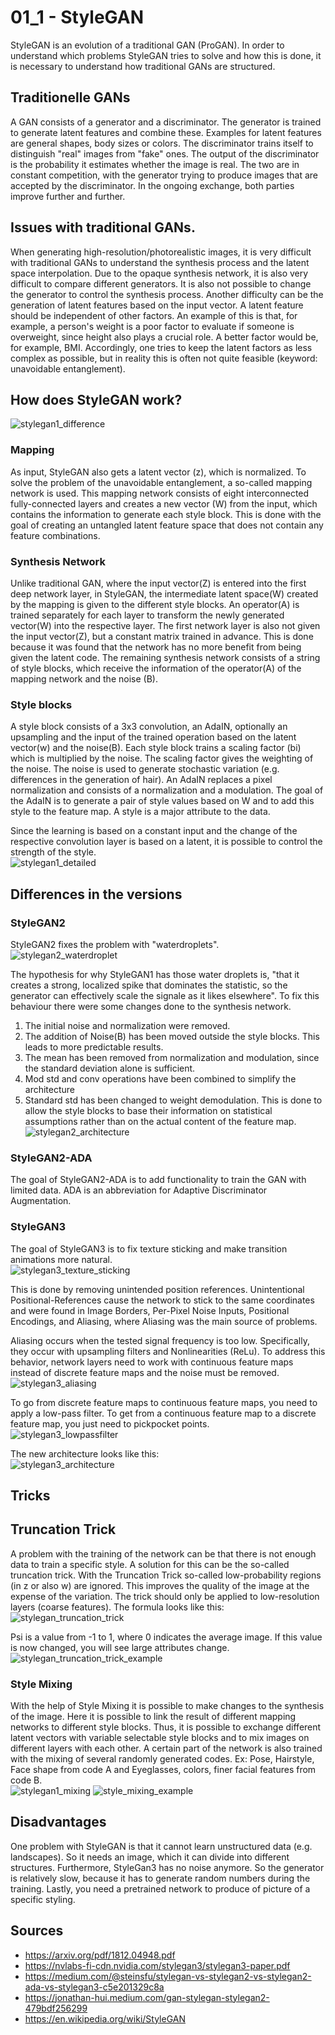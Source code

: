 # 01_1 - StyleGAN
StyleGAN is an evolution of a traditional GAN (ProGAN). In order to understand which problems StyleGAN tries to solve 
and how this is done, it is necessary to understand how traditional GANs are structured.


## Traditionelle GANs
A GAN consists of a generator and a discriminator. The generator is trained to generate latent features and combine these.
Examples for latent features are general shapes, body sizes or colors.
The discriminator trains itself to distinguish "real" images from "fake" ones. The output of the discriminator
is the probability it estimates whether the image is real.
The two are in constant competition, with the generator trying to produce images that are accepted by the discriminator.
In the ongoing exchange, both parties improve further and further.


## Issues with traditional GANs.
When generating high-resolution/photorealistic images, it is very difficult with traditional GANs to understand the
synthesis process and the latent space interpolation.
Due to the opaque synthesis network, it is also very difficult to compare different generators.
It is also not possible to change the generator to control the synthesis process.
Another difficulty can be the generation of latent features based on the input vector. A latent feature should be 
independent of other factors. An example of this is that, for example, a person's weight is a poor factor to evaluate if
someone is overweight, since height also plays a crucial role. A better factor would be, for example, BMI.
Accordingly, one tries to keep the latent factors as less complex as possible, but in reality this is often not quite 
feasible (keyword: unavoidable entanglement).


## How does StyleGAN work?  

![stylegan1_difference](./assets/stylegan/stylegan1.png)

### Mapping
As input, StyleGAN also gets a latent vector (z), which is normalized.
To solve the problem of the unavoidable entanglement, a so-called mapping network is used. This mapping network
consists of eight interconnected fully-connected layers and
creates a new vector (W) from the input, which contains the information to generate each style block.
This is done with the goal of creating an untangled latent feature space that does not contain any feature combinations.

### Synthesis Network
Unlike traditional GAN, where the input vector(Z) is entered into the first deep network layer,
in StyleGAN, the intermediate latent space(W) created by the mapping is given to the different style blocks.
An operator(A) is trained separately for each layer to transform the newly generated vector(W) into the respective layer.
The first network layer is also not given the input vector(Z), but a constant matrix trained in advance.
This is done because it was found that the network has no more benefit from being given the latent code.
The remaining synthesis network consists of a string of style blocks, which receive the information of the operator(A) 
of the mapping network and the noise (B).

### Style blocks
A style block consists of a 3x3 convolution, an AdaIN, optionally an upsampling and the input of the trained
operation based on the latent vector(w) and the noise(B).
Each style block trains a scaling factor (bi) which is multiplied by the noise. The scaling factor gives the weighting
of the noise. The noise is used to generate stochastic variation (e.g. differences in the generation of hair).
An AdaIN replaces a pixel normalization and consists of a normalization and a modulation. The goal of the AdaIN is
to generate a pair of style values based on W and to add this style to the feature map. A style is a
major attribute to the data.

Since the learning is based on a constant input and the change of the respective convolution layer is based on a latent, 
it is possible to control the strength of the style.  
![stylegan1_detailed](./assets/stylegan/stylegan1_detailed.png)


## Differences in the versions
### StyleGAN2
StyleGAN2 fixes the problem with "waterdroplets".  
![stylegan2_waterdroplet](./assets/stylegan/stylegan2_waterdroplets.gif)

The hypothesis for why StyleGAN1 has those water droplets is, "that it creates a strong, localized spike that dominates
the statistic, so the generator can effectively scale the signale as it likes elsewhere".
To fix this behaviour there were some changes done to the synthesis network.
1. The initial noise and normalization were removed.
2. The addition of Noise(B) has been moved outside the style blocks. This leads to more predictable results.
3. The mean has been removed from normalization and modulation, since the standard deviation alone is sufficient.
4. Mod std and conv operations have been combined to simplify the architecture
5. Standard std has been changed to weight demodulation. This is done to allow the style blocks to base their 
   information on statistical assumptions rather than on the actual content of the feature map.
![stylegan2_architecture](./assets/stylegan/stylegan2_new_architecture.png)

### StyleGAN2-ADA
The goal of StyleGAN2-ADA is to add functionality to train the GAN with limited data. ADA is an abbreviation for
Adaptive Discriminator Augmentation.

### StyleGAN3
The goal of StyleGAN3 is to fix texture sticking and make transition animations more natural.  
![stylegan3_texture_sticking](./assets/stylegan/stylegan3_texture_sticking.gif)

This is done by removing unintended position references.
Unintentional Positional-References cause the network to stick to the same coordinates and were found in Image Borders,
Per-Pixel Noise Inputs, Positional Encodings, and Aliasing, where Aliasing was the main source of problems.

Aliasing occurs when the tested signal frequency is too low. Specifically, they occur with upsampling filters and
Nonlinearities (ReLu). To address this behavior, network layers need to work with continuous feature maps instead of
discrete feature maps and the noise must be removed.  
![stylegan3_aliasing](./assets/stylegan/stylegan3_aliasing.gif)

To go from discrete feature maps to continuous feature maps, you need to apply a low-pass filter.
To get from a continuous feature map to a discrete feature map, you just need to pickpocket points.  
![stylegan3_lowpassfilter](./assets/stylegan/stylegan3_lowpassfilter.gif)

The new architecture looks like this:  
![stylegan3_architecture](./assets/stylegan/stylegan3_new_architecture.png)


## Tricks
## Truncation Trick
A problem with the training of the network can be that there is not enough data to train a specific style.
A solution for this can be the so-called truncation trick.
With the Truncation Trick so-called low-probability regions (in z or also w) are ignored. This improves the
quality of the image at the expense of the variation.
The trick should only be applied to low-resolution layers (coarse features).
The formula looks like this:  
![stylegan_truncation_trick](./assets/stylegan/stylegan_truncation_trick.jpeg)

Psi is a value from -1 to 1, where 0 indicates the average image.
If this value is now changed, you will see large attributes change.  
![stylegan_truncation_trick_example](./assets/stylegan/stylegan_truncation_trick_example.png)

### Style Mixing
With the help of Style Mixing it is possible to make changes to the synthesis of the image. Here it is possible to link
the result of different mapping networks to different style blocks.
Thus, it is possible to exchange different latent vectors with variable selectable style blocks and to mix images on
different layers with each other.
A certain part of the network is also trained with the mixing of several randomly generated codes.
Ex: Pose, Hairstyle, Face shape from code A and Eyeglasses, colors, finer facial features from code B.  
![stylegan1_mixing](./assets/stylegan/stylegan1_style_mixing.gif)
![style_mixing_example](./assets/stylegan/style_mixing_example.png)

## Disadvantages
One problem with StyleGAN is that it cannot learn unstructured data (e.g. landscapes).
So it needs an image, which it can divide into different structures.
Furthermore, StyleGan3 has no noise anymore. So the generator is relatively slow, because it has to generate random 
numbers during the training.
Lastly, you need a pretrained network to produce of picture of a specific styling.


## Sources
- https://arxiv.org/pdf/1812.04948.pdf
- https://nvlabs-fi-cdn.nvidia.com/stylegan3/stylegan3-paper.pdf
- https://medium.com/@steinsfu/stylegan-vs-stylegan2-vs-stylegan2-ada-vs-stylegan3-c5e201329c8a
- https://jonathan-hui.medium.com/gan-stylegan-stylegan2-479bdf256299
- https://en.wikipedia.org/wiki/StyleGAN
